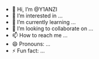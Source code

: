 - 👋 Hi, I’m @Y1ANZI
- 👀 I’m interested in ...
- 🌱 I’m currently learning ...
- 💞️ I’m looking to collaborate on ...
- 📫 How to reach me ...
- 😄 Pronouns: ...
- ⚡ Fun fact: ...

<!---
Y1ANZI/Y1ANZI is a ✨ special ✨ repository because its `README.md` (this file) appears on your GitHub profile.
You can click the Preview link to take a look at your changes.
--->
